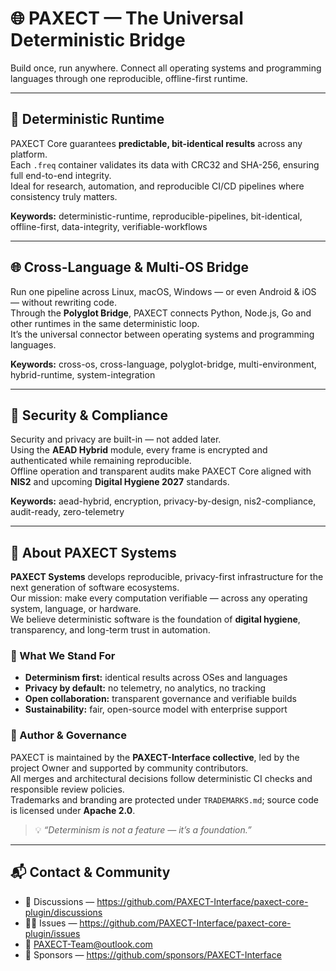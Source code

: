 



# 🌐 PAXECT — The Universal Deterministic Bridge
Build once, run anywhere. Connect all operating systems and programming languages through one reproducible, offline-first runtime.

---

## 🧩 Deterministic Runtime
PAXECT Core guarantees **predictable, bit-identical results** across any platform.  
Each `.freq` container validates its data with CRC32 and SHA-256, ensuring full end-to-end integrity.  
Ideal for research, automation, and reproducible CI/CD pipelines where consistency truly matters.

**Keywords:** deterministic-runtime, reproducible-pipelines, bit-identical, offline-first, data-integrity, verifiable-workflows

---

## 🌐 Cross-Language & Multi-OS Bridge
Run one pipeline across Linux, macOS, Windows — or even Android & iOS — without rewriting code.  
Through the **Polyglot Bridge**, PAXECT connects Python, Node.js, Go and other runtimes in the same deterministic loop.  
It’s the universal connector between operating systems and programming languages.

**Keywords:** cross-os, cross-language, polyglot-bridge, multi-environment, hybrid-runtime, system-integration

---

## 🔐 Security & Compliance
Security and privacy are built-in — not added later.  
Using the **AEAD Hybrid** module, every frame is encrypted and authenticated while remaining reproducible.  
Offline operation and transparent audits make PAXECT Core aligned with **NIS2** and upcoming **Digital Hygiene 2027** standards.

**Keywords:** aead-hybrid, encryption, privacy-by-design, nis2-compliance, audit-ready, zero-telemetry

---

## 🧠 About PAXECT Systems
**PAXECT Systems** develops reproducible, privacy-first infrastructure for the next generation of software ecosystems.  
Our mission: make every computation verifiable — across any operating system, language, or hardware.  
We believe deterministic software is the foundation of **digital hygiene**, transparency, and long-term trust in automation.

### 🧩 What We Stand For
- **Determinism first:** identical results across OSes and languages  
- **Privacy by default:** no telemetry, no analytics, no tracking  
- **Open collaboration:** transparent governance and verifiable builds  
- **Sustainability:** fair, open-source model with enterprise support

### 🧾 Author & Governance
PAXECT is maintained by the **PAXECT-Interface collective**, led by the project Owner and supported by community contributors.  
All merges and architectural decisions follow deterministic CI checks and responsible review policies.  
Trademarks and branding are protected under `TRADEMARKS.md`; source code is licensed under **Apache 2.0**.

> 💡 *“Determinism is not a feature — it’s a foundation.”*

---

## 📬 Contact & Community
- 💬 Discussions — https://github.com/PAXECT-Interface/paxect-core-plugin/discussions  
- 🧑‍💻 Issues — https://github.com/PAXECT-Interface/paxect-core-plugin/issues  
- 📧 PAXECT-Team@outlook.com  
- 💠 Sponsors — https://github.com/sponsors/PAXECT-Interface

